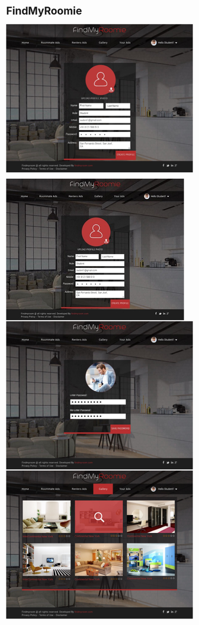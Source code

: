 # FindMyRoomie
![](./Designs/1.jpg)

![alt tag](Designs/z.jpg)
![alt tag](Designs/2.jpg)
![alt tag](Designs/3.jpg)
